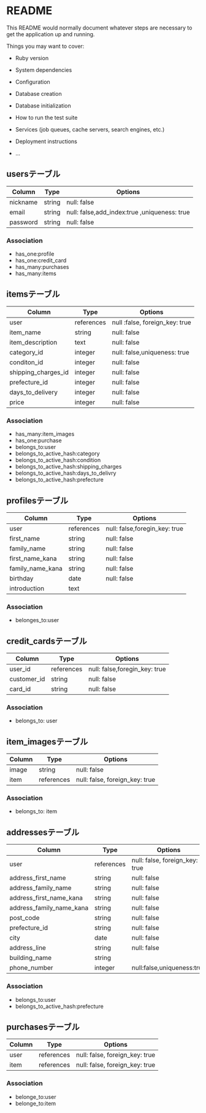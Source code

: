 # README

This README would normally document whatever steps are necessary to get the
application up and running.

Things you may want to cover:

* Ruby version

* System dependencies

* Configuration

* Database creation

* Database initialization

* How to run the test suite

* Services (job queues, cache servers, search engines, etc.)

* Deployment instructions

* ...

## usersテーブル

|Column|Type|Options|
|------|----|-------|
|nickname|string|null: false|
|email|string|null: false,add_index:true ,uniqueness: true|
|password|string|null: false|

### Association
- has_one:profile
- has_one:credit_card
- has_many:purchases
- has_many:items

## itemsテーブル

|Column|Type|Options|
|------|----|-------|
|user|references|null :false, foreign_key: true|
|item_name|string|null: false|
|item_description|text|null: false|
|category_id|integer|null: false,uniqueness: true|
|conditon_id|integer|null: false|
|shipping_charges_id|integer|null: false|
|prefecture_id|integer|null: false|
|days_to_delivery|integer|null: false|
|price|integer|null: false|

### Association
- has_many:item_images
- has_one:purchase
- belongs_to:user
- belongs_to_active_hash:category
- belongs_to_active_hash:condition
- belongs_to_active_hash:shipping_charges
- belongs_to_active_hash:days_to_delivry
- belongs_to_active_hash:prefecture

## profilesテーブル

|Column|Type|Options|
|------|----|-------|
|user|references|null: false,foregin_key: true|
|first_name|string|null: false|
|family_name|string|null: false|
|first_name_kana|string|null: false|
|family_name_kana|string|null: false|
|birthday|date|null: false|
|introduction|text||

### Association
- belonges_to:user

## credit_cardsテーブル

|Column|Type|Options|
|------|----|-------|
|user_id|references|null: false,foregin_key: true|
|customer_id|string|null: false|
|card_id|string|null: false|


### Association
- belongs_to: user

## item_imagesテーブル

|Column|Type|Options|
|------|----|-------|
|image|string|null: false|
|item|references|null: false, foreign_key: true|

### Association
- belongs_to: item


## addressesテーブル

|Column|Type|Options|
|------|----|-------|
|user|references|null: false, foreign_key: true|
|address_first_name|string| null: false|
|address_family_name|string|null: false|
|address_first_name_kana|string|null: false|
|address_family_name_kana|string|null: false|
|post_code|string|null: false|
|prefecture_id|string|null: false|
|city|date|null: false|
|address_line|string|null: false|
|building_name|string||
|phone_number|integer|null:false,uniqueness:true|

### Association
- belongs_to:user
- belongs_to_active_hash:prefecture

## purchasesテーブル

|Column|Type|Options|
|------|----|-------|
|user|references|null: false, foreign_key: true|
|item|references|null: false, foreign_key: true|

### Association
- belonge_to:user
- belonge_to:item

